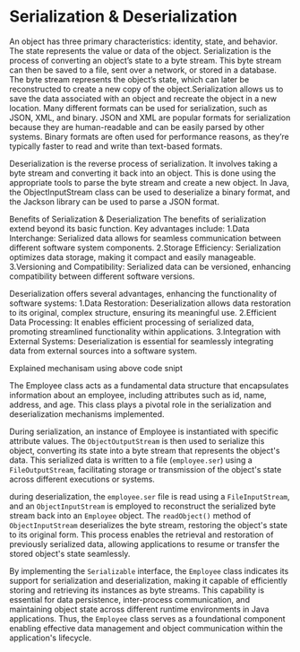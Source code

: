# Serialization & Deserialization
An object has three primary characteristics: identity, state, and behavior. The state represents the value or data of the object.
Serialization is the process of converting an object’s state to a byte stream. This byte stream can then be saved to a file, sent over a network, or stored in a database. The byte stream represents the object’s state, which can later be reconstructed to create a new copy of the object.Serialization allows us to save the data associated with an object and recreate the object in a new location.
Many different formats can be used for serialization, such as JSON, XML, and binary. JSON and XML are popular formats for serialization because they are human-readable and can be easily parsed by other systems. Binary formats are often used for performance reasons, as they’re typically faster to read and write than text-based formats.

Deserialization is the reverse process of serialization. It involves taking a byte stream and converting it back into an object. This is done using the appropriate tools to parse the byte stream and create a new object. In Java, the ObjectInputStream class can be used to deserialize a binary format, and the Jackson library can be used to parse a JSON format.


Benefits of Serialization & Deserialization
The benefits of serialization extend beyond its basic function. Key advantages include:
1.Data Interchange: Serialized data allows for seamless communication between different software system components.
2.Storage Efficiency: Serialization optimizes data storage, making it compact and easily manageable.
3.Versioning and Compatibility: Serialized data can be versioned, enhancing compatibility between different software versions.


Deserialization offers several advantages, enhancing the functionality of software systems:
1.Data Restoration: Deserialization allows data restoration to its original, complex structure, ensuring its meaningful use.
2.Efficient Data Processing: It enables efficient processing of serialized data, promoting streamlined functionality within applications.
3.Integration with External Systems: Deserialization is essential for seamlessly integrating data from external sources into a software system.


Explained mechanisam using above code snipt

The Employee class acts as a fundamental data structure that encapsulates information about an employee, including attributes such as id, name, address, and age. This class plays a pivotal role in the serialization and deserialization mechanisms implemented. 

During serialization, an instance of Employee is instantiated with specific attribute values. The `ObjectOutputStream` is then used to serialize this object, converting its state into a byte stream that represents the object's data. This serialized data is written to a file (`employee.ser`) using a `FileOutputStream`, facilitating storage or transmission of the object's state across different executions or systems.

during deserialization, the `employee.ser` file is read using a `FileInputStream`, and an `ObjectInputStream` is employed to reconstruct the serialized byte stream back into an `Employee` object. The `readObject()` method of `ObjectInputStream` deserializes the byte stream, restoring the object's state to its original form. This process enables the retrieval and restoration of previously serialized data, allowing applications to resume or transfer the stored object's state seamlessly.

By implementing the `Serializable` interface, the `Employee` class indicates its support for serialization and deserialization, making it capable of efficiently storing and retrieving its instances as byte streams. This capability is essential for data persistence, inter-process communication, and maintaining object state across different runtime environments in Java applications. Thus, the `Employee` class serves as a foundational component enabling effective data management and object communication within the application's lifecycle.
